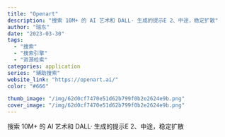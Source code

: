 ```yaml
---
title: "Openart"
description: "搜索 10M+ 的 AI 艺术和 DALL· 生成的提示E 2、中途，稳定扩散"
author: "瑞东"
date: "2023-03-30"
tags:
  - "搜索"
  - "搜索引擎"
  - "资源检索"
categories: application
series: "辅助搜索"
website_link: "https://openart.ai/"
color: "#666"

thumb_image: "/img/62d0cf7470e51d62b799f0b2e2624e9b.png"
cover_image: "/img/62d0cf7470e51d62b799f0b2e2624e9b.png"
---
```


搜索 10M+ 的 AI 艺术和 DALL· 生成的提示E 2、中途，稳定扩散
